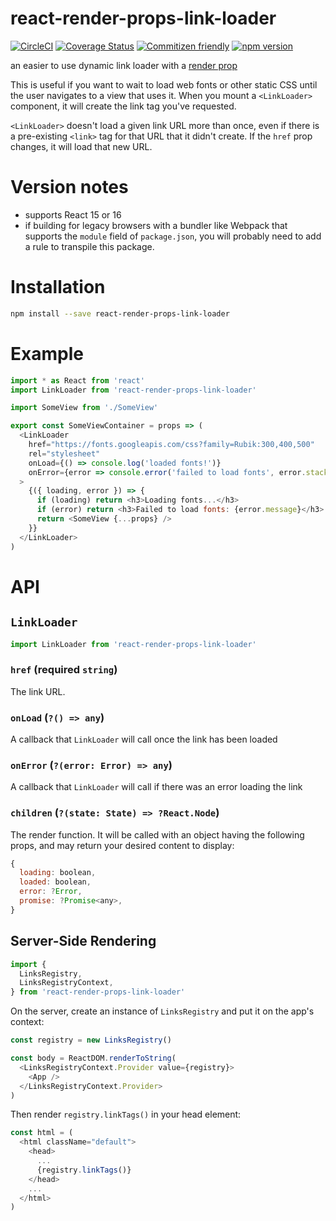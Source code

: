 # react-render-props-link-loader

[![CircleCI](https://circleci.com/gh/jcoreio/react-render-props-link-loader.svg?style=svg)](https://circleci.com/gh/jcoreio/react-render-props-link-loader)
[![Coverage Status](https://codecov.io/gh/jcoreio/react-render-props-link-loader/branch/master/graph/badge.svg)](https://codecov.io/gh/jcoreio/react-render-props-link-loader)
[![Commitizen friendly](https://img.shields.io/badge/commitizen-friendly-brightgreen.svg)](http://commitizen.github.io/cz-cli/)
[![npm version](https://badge.fury.io/js/react-library-skeleton.svg)](https://badge.fury.io/js/react-library-skeleton)

an easier to use dynamic link loader with a [render prop](https://reactjs.org/docs/render-props.html)

This is useful if you want to wait to load web fonts or other static CSS until
the user navigates to a view that uses it. When you mount a `<LinkLoader>`
component, it will create the link tag you've requested.

`<LinkLoader>` doesn't load a given link URL more than once, even if there
is a pre-existing `<link>` tag for that URL that it didn't create. If the `href`
prop changes, it will load that new URL.

# Version notes

- supports React 15 or 16
- if building for legacy browsers with a bundler like Webpack that supports the
  `module` field of `package.json`, you will probably need to add a rule to
  transpile this package.

# Installation

```sh
npm install --save react-render-props-link-loader
```

# Example

```js
import * as React from 'react'
import LinkLoader from 'react-render-props-link-loader'

import SomeView from './SomeView'

export const SomeViewContainer = props => (
  <LinkLoader
    href="https://fonts.googleapis.com/css?family=Rubik:300,400,500"
    rel="stylesheet"
    onLoad={() => console.log('loaded fonts!')}
    onError={error => console.error('failed to load fonts', error.stack)}
  >
    {({ loading, error }) => {
      if (loading) return <h3>Loading fonts...</h3>
      if (error) return <h3>Failed to load fonts: {error.message}</h3>
      return <SomeView {...props} />
    }}
  </LinkLoader>
)
```

# API

## `LinkLoader`

```js
import LinkLoader from 'react-render-props-link-loader'
```

### `href` (**required** `string`)

The link URL.

### `onLoad` (`?() => any`)

A callback that `LinkLoader` will call once the link has been loaded

### `onError` (`?(error: Error) => any`)

A callback that `LinkLoader` will call if there was an error loading the
link

### `children` (`?(state: State) => ?React.Node`)

The render function. It will be called with an object having the following
props, and may return your desired content to display:

```js
{
  loading: boolean,
  loaded: boolean,
  error: ?Error,
  promise: ?Promise<any>,
}
```

## Server-Side Rendering

```js
import {
  LinksRegistry,
  LinksRegistryContext,
} from 'react-render-props-link-loader'
```

On the server, create an instance of `LinksRegistry` and put it on the app's
context:

```js
const registry = new LinksRegistry()

const body = ReactDOM.renderToString(
  <LinksRegistryContext.Provider value={registry}>
    <App />
  </LinksRegistryContext.Provider>
)
```

Then render `registry.linkTags()` in your head element:

```js
const html = (
  <html className="default">
    <head>
      ...
      {registry.linkTags()}
    </head>
    ...
  </html>
)
```

